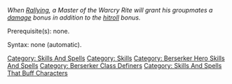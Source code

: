 *When [Rallying](Rally "wikilink"), a Master of the Warcry Rite will
grant his groupmates a [damage](Damage_Roll "wikilink") bonus in
addition to the [hitroll](Hit_Roll "wikilink") bonus.*

Prerequisite(s): none.

Syntax: none (automatic).

[Category: Skills And Spells](Category:_Skills_And_Spells "wikilink")
[Category: Skills](Category:_Skills "wikilink") [Category: Berserker
Hero Skills And
Spells](Category:_Berserker_Hero_Skills_And_Spells "wikilink")
[Category: Berserker Class
Definers](Category:_Berserker_Class_Definers "wikilink") [Category:
Skills And Spells That Buff
Characters](Category:_Skills_And_Spells_That_Buff_Characters "wikilink")
